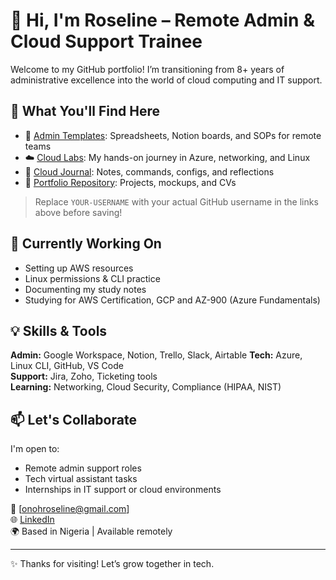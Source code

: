 # 👋 Hi, I'm Roseline – Remote Admin & Cloud Support Trainee

Welcome to my GitHub portfolio! I’m transitioning from 8+ years of administrative excellence into the world of cloud computing and IT support.

## 🔧 What You'll Find Here

- 🧾 [Admin Templates](https://github.com/roselineonoh/admin-templates): Spreadsheets, Notion boards, and SOPs for remote teams
- ☁️ [Cloud Labs](https://github.com/roselineonoh/cloud-labs): My hands-on journey in Azure, networking, and Linux
- 📘 [Cloud Journal](https://github.com/roselineonoh/cloud-journal): Notes, commands, configs, and reflections
- 💼 [Portfolio Repository](https://github.com/roselineonoh/portfolio): Projects, mockups, and CVs

> Replace `YOUR-USERNAME` with your actual GitHub username in the links above before saving!

## 🔨 Currently Working On

- Setting up AWS resources
- Linux permissions & CLI practice
- Documenting my study notes
- Studying for AWS Certification, GCP and AZ-900 (Azure Fundamentals)

## 💡 Skills & Tools

**Admin:** Google Workspace, Notion, Trello, Slack, Airtable 
**Tech:** Azure, Linux CLI, GitHub, VS Code  
**Support:** Jira, Zoho, Ticketing tools  
**Learning:** Networking, Cloud Security, Compliance (HIPAA, NIST)

## 📫 Let's Collaborate

I'm open to:
- Remote admin support roles
- Tech virtual assistant tasks
- Internships in IT support or cloud environments

📧 [onohroseline@gmail.com]  
🌐 [LinkedIn](https://linkedin.com/in/roselineonoh)  
🌍 Based in Nigeria | Available remotely

---

✨ Thanks for visiting! Let’s grow together in tech.

